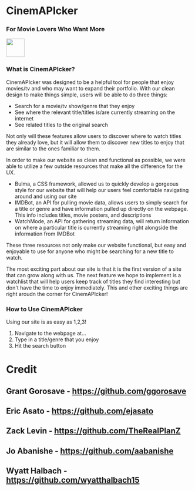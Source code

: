 # **CinemAPIcker**                           
### For Movie Lovers Who Want More

<img src="https://user-images.githubusercontent.com/112669621/199144059-21600f4c-2cac-4447-87cb-3ea04c756609.png" width="50"/>

### What is CinemAPIcker?
CinemAPIcker was designed to be a helpful tool for people that enjoy movies/tv and who may want to expand their portfolio.
With our clean design to make things simple, users will be able to do three things:
- Search for a movie/tv show/genre that they enjoy
- See where the relevant title/titles is/are currently streaming on the internet
- See related titles to the original search

Not only will these features allow users to discover where to watch titles they already love, but it will allow them to discover new titles to enjoy that are similar to the ones familiar to them.

In order to make our website as clean and functional as possible, we were able to utilize a few outside resources that make all the difference for the UX.
- Bulma, a CSS framework, allowed us to quickly develop a gorgeous style for our website that will help our users feel comfortable navigating around and using our site
- IMDBot, an API for pulling movie data, allows users to simply search for a title or genre and have information pulled up directly on the webpage. This info includes titles, movie posters, and descriptions
- WatchMode, an API for gathering streaming data, will return information on where a particular title is currently streaming right alongside the information from IMDBot

These three resources not only make our website functional, but easy and enjoyable to use for anyone who might be searching for a new title to watch.

The most exciting part about our site is that it is the first version of a site that can grow along with us. The next feature we hope to implement is a watchlist that will help users keep track of titles they find interesting but don't have the time to enjoy immediately. This and other exciting things are right aroudn the corner for CinemAPIcker!

### How to Use CinemAPIcker
Using our site is as easy as 1,2,3!
1. Navigate to the webpage at...
2. Type in a title/genre that you enjoy
3. Hit the search button

# Credit
Grant Gorosave - https://github.com/ggorosave
---
Eric Asato - https://github.com/ejasato
---
Zack Levin - https://github.com/TheRealPlanZ
---
Jo Abanishe - https://github.com/aabanishe
---
Wyatt Halbach - https://github.com/wyatthalbach15
---
